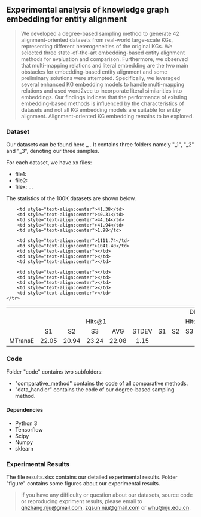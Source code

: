 ## Experimental analysis of knowledge graph embedding for entity alignment
> We developed a degree-based sampling method to generate 42 alignment-oriented datasets from real-world large-scale KGs, representing different heterogeneities of the original KGs. We selected three state-of-the-art embedding-based entity alignment methods for evaluation and comparison. Furthermore, we observed that multi-mapping relations and literal embedding are the two main obstacles for embedding-based entity alignment and some preliminary solutions were attempted. Specifically, we leveraged several enhanced KG embedding models to handle multi-mapping relations and used word2vec to incorporate literal similarities into embeddings. Our findings indicate that the performance of existing embedding-based methods is influenced by the characteristics of datasets and not all KG embedding models are suitable for entity alignment. Alignment-oriented KG embedding remains to be explored.

### Dataset
Our datasets can be found here _ . It contains three folders namely "_1", "_2" and "_3", denoting our three samples.

For each dataset, we have xx files:
* file1:
* file2:
* filex:
...

The statistics of the 100K datasets are shown below.
<table>
    <tr>
        <td style="text-align:center" colspan="21">DBP-WD-V1</td>
    </tr>
    <tr>
        <td style="text-align:center" rowspan="2"></td>
        <td style="text-align:center" colspan="5">Hits@1</td>
        <td style="text-align:center" colspan="5">Hits@10</td>
        <td style="text-align:center" colspan="5">MR</td>
        <td style="text-align:center" colspan="5">MRR</td>
    </tr>
    <tr>
        <td style="text-align:center">S1</td>
        <td style="text-align:center">S2</td>
        <td style="text-align:center">S3</td>
        <td style="text-align:center">AVG</td>
        <td style="text-align:center">STDEV</td>
        <td style="text-align:center">S1</td>
        <td style="text-align:center">S2</td>
        <td style="text-align:center">S3</td>
        <td style="text-align:center">AVG</td>
        <td style="text-align:center">STDEV</td>
        <td style="text-align:center">S1</td>
        <td style="text-align:center">S2</td>
        <td style="text-align:center">S3</td>
        <td style="text-align:center">AVG</td>
        <td style="text-align:center">STDEV</td>
        <td style="text-align:center">S1</td>
        <td style="text-align:center">S2</td>
        <td style="text-align:center">S3</td>
        <td style="text-align:center">AVG</td>
        <td style="text-align:center">STDEV</td>
    </tr>
    <tr>
        <td style="text-align:center">MTransE</td>
        <td style="text-align:center">22.05</td>
        <td style="text-align:center">20.94</td>
        <td style="text-align:center">23.24</td>
        <td style="text-align:center">22.08</td>
        <td style="text-align:center">1.15</td>
        
        <td style="text-align:center">41.38</td>
        <td style="text-align:center">40.31</td>
        <td style="text-align:center">44.14</td>
        <td style="text-align:center">41.94</td>
        <td style="text-align:center">1.98</td>
        
        <td style="text-align:center">1111.74</td>
        <td style="text-align:center">1041.40</td>
        <td style="text-align:center"></td>
        <td style="text-align:center"></td>
        <td style="text-align:center"></td>
        
        <td style="text-align:center"></td>
        <td style="text-align:center"></td>
        <td style="text-align:center"></td>
        <td style="text-align:center"></td>
        <td style="text-align:center"></td>
    </tr>
</table>

### Code

Folder "code" contains two subfolders: 
* "comparative_method" contains the code of all comparative methods.
* "data_handler" contains the code of our degree-based sampling method.

#### Dependencies
* Python 3
* Tensorflow
* Scipy
* Numpy
* sklearn

### Experimental Results
The file results.xlsx contains our detailed experimental results. 
Folder "figure" contains some figures about our experimental results.

> If you have any difficulty or question about our datasets, source code or reproducing expriment results, please email to qhzhang.nju@gmail.com, zqsun.nju@gmail.com or whu@nju.edu.cn.


